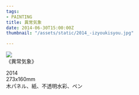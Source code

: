 ```yaml
---
tags:
- PAINTING
title: 異常気象
date: 2014-06-30T15:00:00Z
thumbnail: "/assets/static/2014_-izyoukisyou.jpg"

---
```

![](/assets/static/2014_-izyoukisyou.jpg)  
《異常気象》

2014  
273x160mm  
木パネル、紙、不透明水彩、ペン